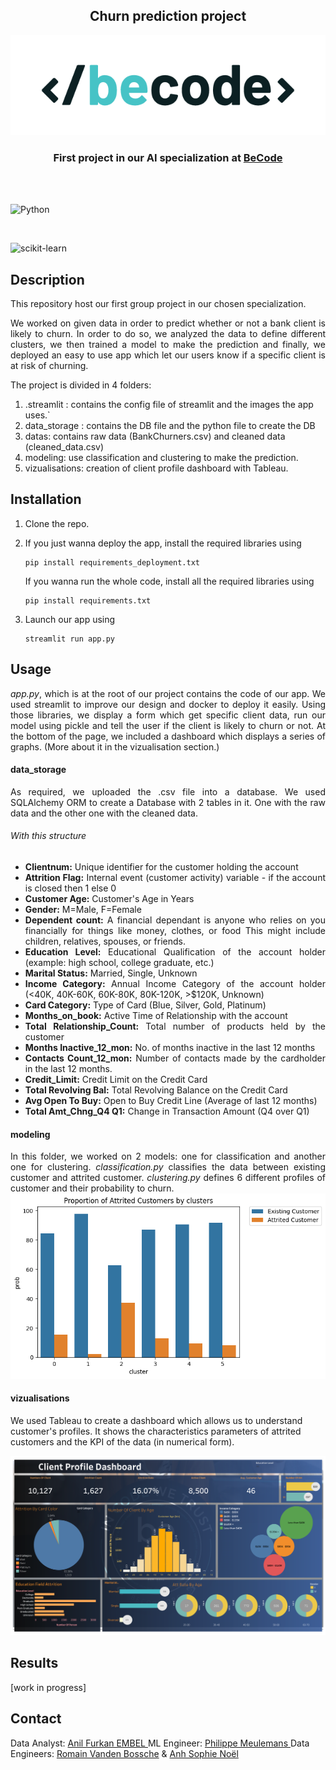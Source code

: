 <h2 align="center"> Churn prediction project </h2>

<p align="center"><a href="https://github.com/vdbromain/Churn_Prediction">
<img src=".streamlit/img/BeCode_color.png" alt="Logo"></a></p>
<h3 align="center">First project in our AI specialization at <a href="https://github.com/becodeorg"><strong>BeCode</strong></a></h3><br><br>

![Python](https://img.shields.io/badge/python-3670A0?style=for-the-badge&logo=python&logoColor=ffdd54)

<img title="" src="https://img.shields.io/badge/Streamlit-FF4B4B?style=for-the-badge&logo=Streamlit&logoColor=white" alt="">

 ![scikit-learn](https://img.shields.io/badge/scikit--learn-%23F7931E.svg?style=for-the-badge&logo=scikit-learn&logoColor=white)

## Description

This repository host our first group project in our chosen specialization.

<div align="justify">
We worked on given data in order to predict whether or not a bank client is
 likely to churn. In order to do so, we analyzed the data to define 
different clusters, we then trained a model to make the prediction and 
finally, we deployed an easy to use app which let our users know if a 
specific client is at risk of churning.
</div>

</div>

The project is divided in 4 folders:

1. .streamlit : contains the config file of streamlit and the images the app uses.`
2. data_storage : contains the DB file and the python file to create the DB
3. datas: contains raw data (BankChurners.csv) and cleaned data (cleaned_data.csv)
4. modeling: use classification and clustering to make the prediction.
5. vizualisations: creation of client profile dashboard with Tableau.

## Installation

1. Clone the repo.

2. If you just wanna deploy the app, install the required libraries using
   
   ```
   pip install requirements_deployment.txt
   ```
   
   If you wanna run the whole code, install all the required libraries using
   
   ```
   pip install requirements.txt
   ```

3. Launch our app using
   
   ```
   streamlit run app.py
   ```

## Usage

<div align="justify">
<i>app.py</i>, which is at the root of our project contains the code of our app.
We used streamlit to improve our design and docker to deploy it easily. Using those libraries, we display a form which get specific client data, run our model using pickle and tell the user if the client is likely to churn or not.
At the bottom of the page, we included a dashboard which displays a series of graphs. (More about it in the vizualisation section.)
</div>

#### data_storage

<div align="justify">
As required, we uploaded the .csv file into a database.
We used SQLAlchemy ORM to create a Database with 2 tables in it. One with the raw data and the other one with the cleaned data.
</div>

<div align="justify">
<h6>With this structure </h6>
<ul>
  <li><strong>Clientnum:</strong> Unique identifier for the customer holding the account</li>
  <li><strong>Attrition Flag:</strong> Internal event (customer activity) variable - if the account is closed then 1 else 0</li>
  <li><strong>Customer Age:</strong> Customer's Age in Years</li>
  <li><strong>Gender:</strong> M=Male, F=Female</li>
  <li><strong>Dependent count:</strong> A financial dependant is anyone who relies on you financially for things like money, clothes, or food This might include children, relatives, spouses, or friends.</li>
  <li><strong>Education Level:</strong> Educational Qualification of the account holder (example: high school, college graduate, etc.)</li>
  <li><strong>Marital Status:</strong> Married, Single, Unknown</li>
  <li><strong>Income Category:</strong> Annual Income Category of the account holder (<40K, 40K-60K, 60K-80K, 80K-120K, >$120K, Unknown)</li>
  <li><strong>Card Category:</strong> Type of Card (Blue, Silver, Gold, Platinum)</li>
  <li><strong>Months_on_book:</strong> Active Time of Relationship with the account</li>
  <li><strong>Total Relationship_Count:</strong> Total number of products held by the customer</li>
  <li><strong>Months Inactive_12_mon:</strong> No. of months inactive in the last 12 months</li>
  <li><strong>Contacts Count_12_mon:</strong> Number of contacts made by the cardholder in the last 12 months.</li>
  <li><strong>Credit_Limit:</strong> Credit Limit on the Credit Card</li>
  <li><strong>Total Revolving Bal:</strong> Total Revolving Balance on the Credit Card</li>
  <li><strong>Avg Open To Buy:</strong> Open to Buy Credit Line (Average of last 12 months)</li>
  <li><strong>Total Amt_Chng_Q4 Q1:</strong> Change in Transaction Amount (Q4 over Q1)</li>
</ul>
</div>

#### modeling

<div align="justify">
In this folder, we worked on 2 models: one for classification and another one for clustering.
<i>classification.py</i> classifies the data between existing customer and attrited customer.
<i>clustering.py</i> defines 6 different profiles of customer and their probability to churn.
</div>

<img title="" src=".streamlit/img/clustering_illu.png" alt="illustration of the clustering model">

#### vizualisations

We used Tableau to create a dashboard which allows us to understand customer's profiles.
It shows the characteristics parameters of attrited customers and the KPI of the data (in numerical form).

<img title="" src="./visualizations/Images/0.2-Dashboard Analytics.png" alt="dashboard analytics">

## Results

[work in progress]

## Contact

Data Analyst: [Anil Furkan EMBEL
](https://github.com/anilembel)ML Engineer: [Philippe Meulemans
](https://github.com/Laverdure77)Data Engineers: [Romain Vanden Bossche](https://github.com/vdbromain) & [Anh Sophie Noël](https://github.com/AnhSN)
